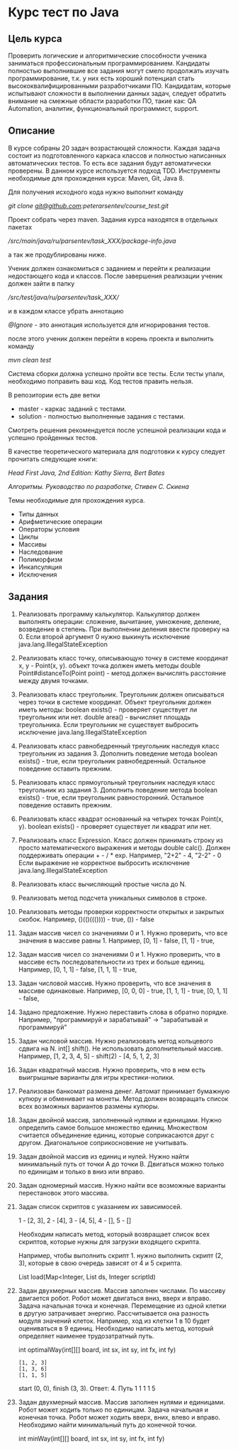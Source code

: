 # Курс тест по Java

Цель курса
----------

Проверить логические и алгоритмические способности ученика заниматься профессиональным программированием. 
Кандидаты полностью выполнившие все задания могут смело продолжать изучать программирование, 
т.к. у них есть хороший потенциал стать высококвалифицированными разработчиками ПО.
Кандидатам, которые испытывают сложности в выполнении данных задач, следует обратить внимание 
на смежные области разработки ПО, такие как: QA Automation, аналитик, функциональный программист, support.

Описание
--------

В курсе собраны 20 задач возрастающей сложности. Каждая задача состоит из подготовленного каркаса классов и 
полностью написанных автоматических тестов. То есть все задания будут автоматически проверены.
В данном курсе используется подход TDD. Инструменты необходимые для прохождения курса: Maven, Git, Java 8.

Для получения исходного кода нужно выполнит команду 

*git clone git@github.com:peterarsentev/course_test.git*

Проект собрать через maven. Задания курса находятся в отдельных пакетах 

*/src/main/java/ru/parsentev/task_XXX/package-info.java*

а так же продублированы ниже.

Ученик должен ознакомиться c заданием и перейти к реализации недостающего кода и классов. 
После завершения реализации ученик должен зайти в папку 

*/src/test/java/ru/parsentev/task_XXX/*

и в каждом классе убрать аннотацию 

*@Ignore* - это аннотация используется для игнорирования тестов.

после этого ученик должен перейти в корень проекта и выполнить команду

*mvn clean test*

Система сборки должна успешно пройти все тесты. Если тесты упали, необходимо поправить ваш код.
Код тестов править нельзя. 

В репозитории есть две ветки

- master - каркас заданий с тестами.
- solution - полностью выполненные задания с тестами.

Смотреть решения рекомендуется после успешной реализации кода и успешно пройденных тестов.

В качестве теоретического материала для подготовки к курсу следует прочитать следующие книги:

*Head First Java, 2nd Edition: Kathy Sierra, Bert Bates*

*Алгоритмы. Руководство по разработке, Стивен С. Скиена*

Темы необходимые для прохождения курса.

- Типы данных
- Арифметические операции
- Операторы условия
- Циклы
- Массивы
- Наследование
- Полиморфизм
- Инкапсуляция
- Исключения

Задания
-------

1. Реализовать программу калькулятор. Калькулятор должен выполнять операции:
   сложение, вычитание, умножение, деление, возведение в степень.
   При выполнении деления ввести проверку на 0.
   Если второй аргумент 0 нужно выкинуть исключение java.lang.IllegalStateException
   
2. Реализовать класс точку, описывающую точку в системе координат x, y - Point(x, y).
   объект точка должен иметь методы double Point#distanceTo(Point point) - метод должен вычислять расстояние
   между двумя точками.

3. Реализовать класс треугольник. Треугольник должен описываться через точки в системе координат.
   Объект треугольник должен иметь методы:
   boolean exists() - проверяет существует ли треугольник или нет.
   double area() - вычисляет площадь треугольника. 
   Если треугольник не существует выбросить исключение java.lang.IllegalStateException
   
4. Реализовать класс равнобедренный треугольник наследуя класс треугольник из задания 3.
   Дополнить поведение метода boolean exists() - true, если треугольник равнобедренный.
   Остальное поведение оставить прежним.

5. Реализовать класс прямоугольный треугольник наследуя класс треугольник из задания 3.
   Дополнить поведение метода boolean exists() - true, если треугольник равносторонний. 
   Остальное поведение оставить прежним.

6. Реализовать класс квадрат основанный на четырех точках Point(x, y).
   boolean exists() - проверяет существует ли квадрат или нет.

7. Реализовать класс Expression. Класс должен принимать строку из просто математического выражения
   и методы double calc(). Должен поддерживать операции + - / * exp.
   Например, "2+2" - 4, "2-2" - 0
   Если выражение не корректное выбросить исключение java.lang.IllegalStateException

8. Реализовать класс вычисляющий простые числа до N.

9. Реализовать метод подсчета уникальных символов в строке.

10. Реализовать методы проверки корректности открытых и закрытых скобок.
    Например, ()(()((()))) - true, ()) - false
 
11. Задан массив чисел со значениями 0 и 1. Нужно проверить, что все значения в массиве равны 1.
    Например, [0, 1] - false, [1, 1] - true, 

12. Задан массив чисел со значениями 0 и 1. 
    Нужно проверить, что в массиве есть последовательности из трех и больше единиц.
    Например, [0, 1, 1] - false, [1, 1, 1] - true,

13. Задан числовой массив. Нужно проверить, что все значения в массиве одинаковые.
    Например, [0, 0, 0] - true, [1, 1, 1] - true, [0, 1, 1] - false,

14. Задано предложение. Нужно переставить слова в обратно порядке.
    Например, "программируй и зарабатывай" -> "зарабатывай и программируй"

15. Задан числовой массив. Нужно реализовать метод кольцевого сдвига на N. int[] shift(). 
    Не использовать дополнительный массив.
    Например, [1, 2, 3, 4, 5] - shift(2) - [4, 5, 1, 2, 3]

16. Задан квадратный массив. Нужно проверить, что в нем есть выигрышные варианты для игры крестики-нолики.

17. Реализован банкомат размена денег. Автомат принимает бумажную купюру и обменивает на монеты. 
    Метод должен возвращать список всех возможных вариантов размены купюры.

18. Задан двойной массив, заполненный нулями и единицами. Нужно определить самое большое множество единиц. 
    Множеством считается объединение единиц, которые соприкасаются друг с другом. 
    Диагональное соприкосновение не учитывать.

19. Задан двойной массив из единиц и нулей. Нужно найти минимальный путь от точки А до точки В. 
    Двигаться можно только по единицам и только в вниз или вправо. 

20. Задан одномерный массив. Нужно найти все возможные варианты перестановок этого массива.

21. Задан список скриптов с указанием их зависимосей. 
    
    1 - [2, 3],
    2 - [4],
    3 - [4, 5],
    4 - [],
    5 - []
    
    Необходим написать метод, который возвращает список всех скриптов, 
    которые нужны для загрузки входящего скрипта.
    
    Например, чтобы выполнить скрипт 1. нужно выполнить скрипт (2, 3),
    которые в свою очередь зависят от 4 и 5 скрипта.
    
    List<Integer> load(Map<Integer, List<Integer> ds, Integer scriptId)
    
22. Задан двухмерных массив. Массив заполнен числами. По массиву двигается робот.
    Робот может двигаться вниз, вверх и вправо.
    Задача начальная точка и конечная. Перемещение из одной клетки в другую затрачивает энергию.
    Рассчитывается она разность модуля значений клеток. 
    Например, ход из клетки 1 в 10 будет оцениваться в 9 единиц.
    Необходимо написать метод, который определяет наименее трудозатратный путь.
    
    int optimalWay(int[][] board, int sx, int sy, int fx, int fy)
    
        [1, 2, 3]
        [1, 3, 6]
        [1, 1, 5] 
    
    start (0, 0), finish (3, 3). Ответ: 4. Путь 1 1 1 1 5
    
23. Задан двухмерный массив. Массив заполнен нулями и единицами. Робот может ходить только по единицам.
    Задача начальная и конечная точка. Робот может ходить вверх, вних, влево и вправо.
    Необходимо найти минимальный путь до конечной точки.
    
    int minWay(int[][] board, int sx, int sy, int fx, int fy)